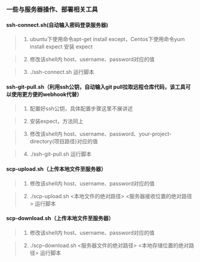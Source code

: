 ### 一些与服务器操作、部署相关工具

#### ssh-connect.sh(自动输入密码登录服务器)  
> 1. ubuntu下使用命令apt-get install except，Centos下使用命令yum install expect 安装 expect

> 2. 修改该shell内 host、username、password对应的值

> 3. ./ssh-connect.sh 运行脚本

#### ssh-git-pull.sh（利用ssh公钥，自动输入git pull拉取远程仓库代码，该工具可以使用更方便的webhook代替）

> 1. 配置好ssh公钥，具体配置步骤这里不展讲述

> 2. 安装expect，方法同上

> 3. 修改该shell内 host、username、password、your-project-directory(项目路径)对应的值

> 4. ./ssh-git-pull.sh 运行脚本


#### scp-upload.sh（上传本地文件至服务器）

> 1. 修改该shell内 host、username、password对应的值

> 2. ./scp-upload.sh <本地文件的绝对路径> <服务器接收位置的绝对路径> 运行脚本


#### scp-download.sh（上传本地文件至服务器）

> 1. 修改该shell内 host、username、password对应的值

> 2. ./scp-download.sh <服务器文件的绝对路径> <本地存储位置的绝对路径> 运行脚本

